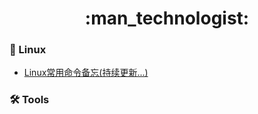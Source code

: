 <div align="center">
  <h1>:man_technologist:</h1>
</div>


### :penguin: Linux

- [Linux常用命令备忘(持续更新...)](https://github.com/PisecesPeng/PisecesPeng.record.me/issues/1)

### :hammer_and_wrench: Tools

